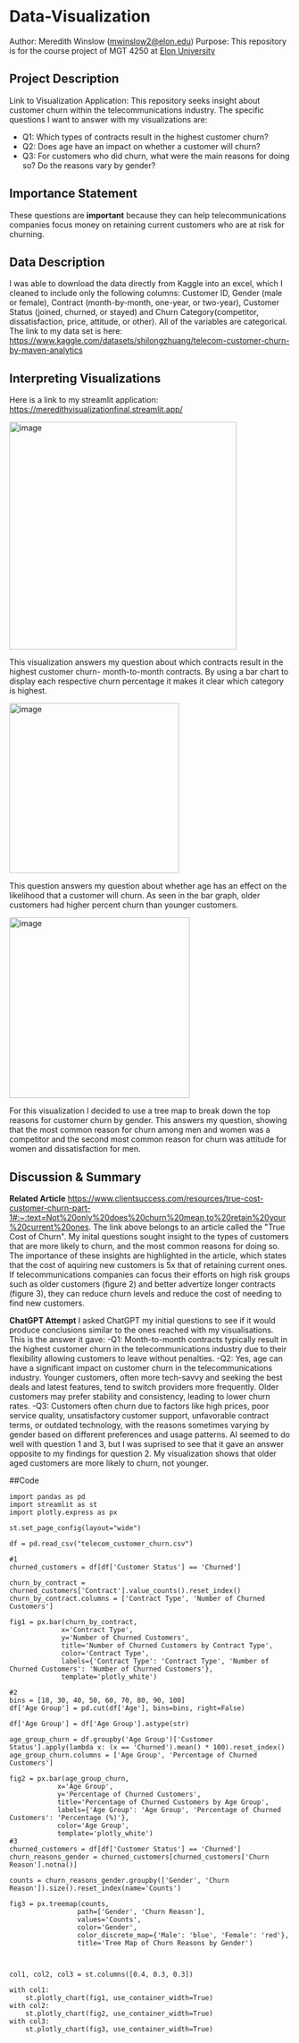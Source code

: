 # Data-Visualization
Author: Meredith Winslow (mwinslow2@elon.edu)
Purpose: This repository is for the course project of MGT 4250 at [Elon University](https://www.elon.edu/)

## Project Description
Link to Visualization Application:
This repository seeks insight about customer churn within the telecommunications industry. The specific questions I want to answer with my visualizations are:
- Q1: Which types of contracts result in the highest customer churn?
- Q2: Does age have an impact on whether a customer will churn?
- Q3: For customers who did churn, what were the main reasons for doing so? Do the reasons vary by gender?
  
## Importance Statement
These questions are  **important** because they can help telecommunications companies focus money on retaining current customers who are at risk for churning.

## Data Description
I was able to download the data directly from Kaggle into an excel, which I cleaned to include only the following columns: Customer ID, Gender (male or female), Contract (month-by-month, one-year, or two-year), Customer Status (joined, churned, or stayed) and Churn Category(competitor, dissatisfaction, price, attitude, or other). All of the variables are categorical. The link to my data set is here:   https://www.kaggle.com/datasets/shilongzhuang/telecom-customer-churn-by-maven-analytics

## Interpreting Visualizations
Here is a link to my streamlit application: https://meredithvisualizationfinal.streamlit.app/

<img width="407" alt="image" src="https://github.com/mer-winslow/Data-Visualization/assets/168783522/adc8fafd-9673-4fe0-b730-4820cc3d4ffb">

This visualization answers my question about which contracts result in the highest customer churn- month-to-month contracts. By using a bar chart to display each respective churn percentage it makes it clear which category is highest.

<img width="304" alt="image" src="https://github.com/mer-winslow/Data-Visualization/assets/168783522/7766474b-a16d-494e-88be-c928d8ea4104">

This question answers my question about whether age has an effect on the likelihood that a customer will churn. As seen in the bar graph, older customers had higher percent churn than younger customers. 

<img width="323" alt="image" src="https://github.com/mer-winslow/Data-Visualization/assets/168783522/0b88c94e-7992-43c0-92f5-00e1a04f8418">

For this visualization I decided to use a tree map to break down the top reasons for customer churn by gender. This answers my question, showing that the most common reason for churn among men and women was a competitor and the second most common reason for churn was attitude for women and dissatisfaction for men.

## Discussion & Summary
**Related Article**
https://www.clientsuccess.com/resources/true-cost-customer-churn-part-1#:~:text=Not%20only%20does%20churn%20mean,to%20retain%20your%20current%20ones.
The link above belongs to an article called the "True Cost of Churn". My inital questions sought insight to the types of customers that are more likely to churn, and the most common reasons for doing so. The importance of these insights are highlighted in the article, which states that the cost of aquiring new customers is 5x that of retaining current ones. If telecommunications companies can focus their efforts on high risk groups such as older customers (figure 2) and better advertize longer contracts (figure 3), they can reduce churn levels and reduce the cost of needing to find new customers.

**ChatGPT Attempt**
I asked ChatGPT my initial questions to see if it would produce conclusions similar to the ones reached with my visualisations. This is the answer it gave:
-Q1: Month-to-month contracts typically result in the highest customer churn in the telecommunications industry due to their flexibility allowing customers to leave without penalties.
-Q2: Yes, age can have a significant impact on customer churn in the telecommunications industry. Younger customers, often more tech-savvy and seeking the best deals and latest features, tend to switch providers more frequently. Older customers may prefer stability and consistency, leading to lower churn rates.
-Q3: Customers often churn due to factors like high prices, poor service quality, unsatisfactory customer support, unfavorable contract terms, or outdated technology, with the reasons sometimes varying by gender based on different preferences and usage patterns.
AI seemed to do well with question 1 and 3, but I was suprised to see that it gave an answer opposite to my findings for question 2. My visualization shows that older aged customers are more likely to churn, not younger. 

##Code

```
import pandas as pd
import streamlit as st
import plotly.express as px

st.set_page_config(layout="wide")

df = pd.read_csv("telecom_customer_churn.csv")

#1
churned_customers = df[df['Customer Status'] == 'Churned']

churn_by_contract = churned_customers['Contract'].value_counts().reset_index()
churn_by_contract.columns = ['Contract Type', 'Number of Churned Customers']

fig1 = px.bar(churn_by_contract, 
             x='Contract Type', 
             y='Number of Churned Customers',
             title='Number of Churned Customers by Contract Type',
             color='Contract Type',  
             labels={'Contract Type': 'Contract Type', 'Number of Churned Customers': 'Number of Churned Customers'},
             template='plotly_white')

#2
bins = [18, 30, 40, 50, 60, 70, 80, 90, 100]
df['Age Group'] = pd.cut(df['Age'], bins=bins, right=False)

df['Age Group'] = df['Age Group'].astype(str)

age_group_churn = df.groupby('Age Group')['Customer Status'].apply(lambda x: (x == 'Churned').mean() * 100).reset_index()
age_group_churn.columns = ['Age Group', 'Percentage of Churned Customers']

fig2 = px.bar(age_group_churn, 
            x='Age Group', 
            y='Percentage of Churned Customers',
            title='Percentage of Churned Customers by Age Group',
            labels={'Age Group': 'Age Group', 'Percentage of Churned Customers': 'Percentage (%)'},
            color='Age Group', 
            template='plotly_white')
#3
churned_customers = df[df['Customer Status'] == 'Churned']
churn_reasons_gender = churned_customers[churned_customers['Churn Reason'].notna()]

counts = churn_reasons_gender.groupby(['Gender', 'Churn Reason']).size().reset_index(name='Counts')

fig3 = px.treemap(counts, 
                 path=['Gender', 'Churn Reason'], 
                 values='Counts',
                 color='Gender',
                 color_discrete_map={'Male': 'blue', 'Female': 'red'},
                 title='Tree Map of Churn Reasons by Gender')



col1, col2, col3 = st.columns([0.4, 0.3, 0.3])

with col1:
    st.plotly_chart(fig1, use_container_width=True)
with col2:
    st.plotly_chart(fig2, use_container_width=True)
with col3:
    st.plotly_chart(fig3, use_container_width=True)
```
